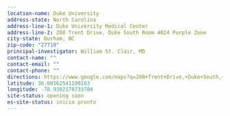 ```yaml
---
location-name: Duke University
address-state: North Carolina
address-line-1: Duke University Medical Center
address-line-2: 200 Trent Drive, Duke South Room 4024 Purple Zone
city-state: Durham, NC
zip-code: "27710"
principal-investigator: William St. Clair, MD
contact-name: ""
contact-email: ""
contact-phone: ""
directions: https://www.google.com/maps?q=200+Trent+Drive,+Duke+South,+Durham,+NC,+27710,+us
latitude: 36.00162541190103
longitude: -78.9382178733784
site-status: opening soon
es-site-status: inicia pronto
---
```

